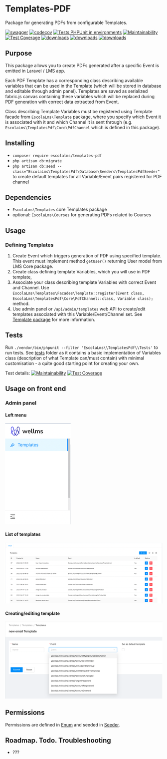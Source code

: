 # Templates-PDF

Package for generating PDFs from configurable Templates.

[![swagger](https://img.shields.io/badge/documentation-swagger-green)](https://escolalms.github.io/Templates-PDF/)
[![codecov](https://codecov.io/gh/EscolaLMS/Templates-PDF/branch/main/graph/badge.svg?token=O91FHNKI6R)](https://codecov.io/gh/EscolaLMS/Templates-PDF)
[![Tests PHPUnit in environments](https://github.com/EscolaLMS/Templates-PDF/actions/workflows/test.yml/badge.svg)](https://github.com/EscolaLMS/Templates-PDF/actions/workflows/test.yml)
[![Maintainability](https://api.codeclimate.com/v1/badges/60eb83351d2d550c15cb/maintainability)](https://codeclimate.com/github/EscolaLMS/Templates-PDF/maintainability)
[![Test Coverage](https://api.codeclimate.com/v1/badges/60eb83351d2d550c15cb/test_coverage)](https://codeclimate.com/github/EscolaLMS/Templates-PDF/test_coverage)
[![downloads](https://img.shields.io/packagist/dt/escolalms/templates-pdf)](https://packagist.org/packages/escolalms/templates-pdf)
[![downloads](https://img.shields.io/packagist/v/escolalms/templates-pdf)](https://packagist.org/packages/escolalms/templates-pdf)
[![downloads](https://img.shields.io/packagist/l/escolalms/templates-pdf)](https://packagist.org/packages/escolalms/templates-pdf)

## Purpose

This package allows you to create PDFs generated after a specific Event is emitted in Laravel / LMS app.

Each PDF Template has a corresponding class describing available variables that can be used in the Template (which will be stored in database and editable through admin panel).
Templates are saved as serialized fabric.js canvas containing these variables which will be replaced during PDF generation with correct data extracted from Event.

Class describing Template Variables must be registered using Template facade from `EscolaLms\Template` package, where you specify which Event it is associated with it and which Channel it is sent through (e.g. `EscolaLms\TemplatesPdf\Core\PdfChannel` which is defined in this package).

## Installing

- `composer require escolalms/templates-pdf`
- `php artisan db:migrate`
- `php artisan db:seed --class="EscolaLms\TemplatesPdf\Database\Seeders\TemplatesPdfSeeder"` to create default templates for all Variable/Event pairs registered for PDF channel

## Dependencies

- `EscolaLms\Templates` core Templates package
- optional: `EscolaLms\Courses` for generating PDFs related to Courses

## Usage

### Defining Templates

1. Create Event which triggers generation of PDF using specified template. This event must implement method `getUser()` returning User model from LMS Core package.
2. Create class defining template Variables, which you will use in PDF template,
3. Associate your class describing template Variables with correct Event and Channel. Use `EscolaLms\Templates\Facades\Template::register(Event class, EscolaLms\TemplatesPdf\Core\PdfChannel::class, Variable class);` method.
4. Use admin panel or `/api/admin/templates` web API to create/edit templates associated with this Variable/Event/Channel set. See [Template package](https://github.com/EscolaLMS/Templates) for more information.

## Tests

Run `./vendor/bin/phpunit --filter 'EscolaLms\\TemplatesPdf\\Tests'` to run tests. See [tests](https://raw.githubusercontent.com/EscolaLMS/Templates-PDF/main/tests) folder as it contains a basic implementation of Variables class (description of what Template can/must contain) with minimal customisation - a quite good starting point for creating your own.

Test details:
[![Maintainability](https://api.codeclimate.com/v1/badges/60eb83351d2d550c15cb/maintainability)](https://codeclimate.com/github/EscolaLMS/Templates-PDF/maintainability)
[![Test Coverage](https://api.codeclimate.com/v1/badges/60eb83351d2d550c15cb/test_coverage)](https://codeclimate.com/github/EscolaLMS/Templates-PDF/test_coverage)

## Usage on front end

### Admin panel

#### **Left menu**

![Menu](https://raw.githubusercontent.com/EscolaLMS/Templates-PDF/main/docs/menu.png "Menu")

#### **List of templates**

![List of templates](https://raw.githubusercontent.com/EscolaLMS/Templates-PDF/main/docs/list.png "List of templates")

#### **Creating/editing template**

![Creating/editing template](https://raw.githubusercontent.com/EscolaLMS/Templates-PDF/main/docs/edit.png "Creating or editing template")

## Permissions

Permissions are defined in [Enum](https://raw.githubusercontent.com/EscolaLMS/Templates-PDF/main/src/Enums/PdfPermissionsEnum.php) and seeded in [Seeder](database/seeders/PermissionTableSeeder.php).

## Roadmap. Todo. Troubleshooting

- ???

